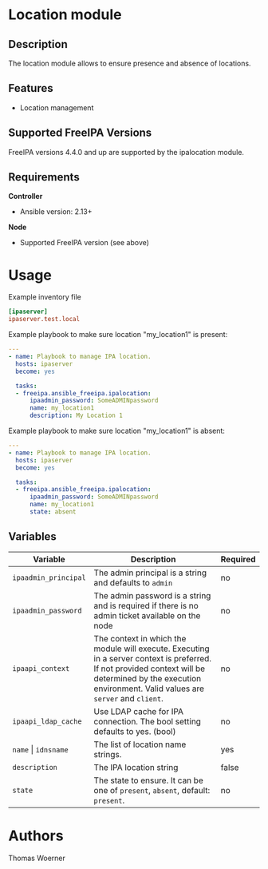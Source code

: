 Location module
===============

Description
-----------

The location module allows to ensure presence and absence of locations.

Features
--------

* Location management


Supported FreeIPA Versions
--------------------------

FreeIPA versions 4.4.0 and up are supported by the ipalocation module.


Requirements
------------

**Controller**
* Ansible version: 2.13+

**Node**
* Supported FreeIPA version (see above)


Usage
=====

Example inventory file

```ini
[ipaserver]
ipaserver.test.local
```


Example playbook to make sure location "my_location1" is present:

```yaml
---
- name: Playbook to manage IPA location.
  hosts: ipaserver
  become: yes

  tasks:
  - freeipa.ansible_freeipa.ipalocation:
      ipaadmin_password: SomeADMINpassword
      name: my_location1
      description: My Location 1
```


Example playbook to make sure location "my_location1" is absent:

```yaml
---
- name: Playbook to manage IPA location.
  hosts: ipaserver
  become: yes

  tasks:
  - freeipa.ansible_freeipa.ipalocation:
      ipaadmin_password: SomeADMINpassword
      name: my_location1
      state: absent
```


Variables
---------

Variable | Description | Required
-------- | ----------- | --------
`ipaadmin_principal` | The admin principal is a string and defaults to `admin` | no
`ipaadmin_password` | The admin password is a string and is required if there is no admin ticket available on the node | no
`ipaapi_context` | The context in which the module will execute. Executing in a server context is preferred. If not provided context will be determined by the execution environment. Valid values are `server` and `client`. | no
`ipaapi_ldap_cache` | Use LDAP cache for IPA connection. The bool setting defaults to yes. (bool) | no
`name` \| `idnsname` | The list of location name strings. | yes
`description` | The IPA location string | false
`state` | The state to ensure. It can be one of `present`, `absent`, default: `present`. | no


Authors
=======

Thomas Woerner
